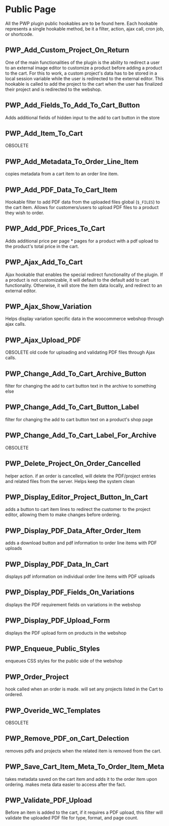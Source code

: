 # Public Page

All the PWP plugin public hookables are to be found here. Each hookable represents a single hookable method, be it a filter, action, ajax call, cron job, or shortcode.

## PWP_Add_Custom_Project_On_Return
One of the main functionalities of the plugin is the ability to redirect a user to an external image editor to customize a product before adding a product to the cart. For this to work, a custom project's data has to be stored in a local session variable while the user is redirected to the external editor. This hookable is called to add the project to the cart when the user has finalized their project and is redirected to the webshop.

## PWP_Add_Fields_To_Add_To_Cart_Button
Adds additional fields of hidden input to the add to cart button in the store

## PWP_Add_Item_To_Cart
OBSOLETE

## PWP_Add_Metadata_To_Order_Line_Item
copies metadata from a cart item to an order line item.

## PWP_Add_PDF_Data_To_Cart_Item
Hookable filter to add PDF data from the uploaded files global (`$_FILES`) to the cart item. Allows for customers/users to upload PDF files to a product they wish to order.

## PWP_Add_PDF_Prices_To_Cart
Adds additional price per page * pages for a product with a pdf upload to the product's total price in the cart.

## PWP_Ajax_Add_To_Cart
Ajax hookable that enables the special redirect functionality of the plugin. If a product is not customizable, it will default to the default add to cart functionality. Otherwise, it will store the item data locally, and redirect to an external editor.

## PWP_Ajax_Show_Variation
Helps display variation specific data in the woocommerce webshop through ajax calls.

## PWP_Ajax_Upload_PDF
OBSOLETE
old code for uploading and validating PDF files through Ajax calls.

## PWP_Change_Add_To_Cart_Archive_Button
filter for changing the add to cart button text in the archive to something else

## PWP_Change_Add_To_Cart_Button_Label
filter for changing the add to cart button text on a product's shop page

## PWP_Change_Add_To_Cart_Label_For_Archive
OBSOLETE

## PWP_Delete_Project_On_Order_Cancelled
helper action. if an order is cancelled, will delete the PDF/project entries and related files from the server. Helps keep the system clean

## PWP_Display_Editor_Project_Button_In_Cart
adds a button to cart item lines to redirect the customer to the project editor, allowing them to make changes before ordering.

## PWP_Display_PDF_Data_After_Order_Item
adds a download button and pdf information to order line items with PDF uploads

## PWP_Display_PDF_Data_In_Cart
displays pdf information on individual order line items with PDF uploads

## PWP_Display_PDF_Fields_On_Variations
displays the PDF requirement fields on variations in the webshop

## PWP_Display_PDF_Upload_Form
displays the PDF upload form on products in the webshop

## PWP_Enqueue_Public_Styles
enqueues CSS styles for the public side of the webshop

## PWP_Order_Project
hook called when an order is made. will set any projects listed in the Cart to ordered.

## PWP_Overide_WC_Templates
OBSOLETE

## PWP_Remove_PDF_on_Cart_Delection
removes pdfs and projects when the related item is removed from the cart.

## PWP_Save_Cart_Item_Meta_To_Order_Item_Meta
takes metadata saved on the cart item and adds it to the order item upon ordering. makes meta data easier to access after the fact.

## PWP_Validate_PDF_Upload
Before an item is added to the cart, if it requires a PDF upload, this filter will validate the uploaded PDF file for type, format, and page count.
